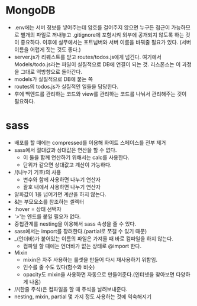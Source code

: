 # MongoDB
- .env에는 서버 정보를 넣어주는데 암호를 걸어주지 않으면 누구든 접근이 가능하므로 별개의 파일로 꺼내놓고 .gitignore에 포함시켜 외부에 공개되지 않도록 하는 것이 중요하다. 이후에 실무에서는 포트넘버와 서버 이름을 바꿔줄 필요가 있다. (서버 이름을 어렵게 짓는 것도 좋다.)
- server.js가 리퀘스트를 받고 routes/todos.js에게 넘긴다. 여기에서 Models/todo.js라는 파일이 실질적으로 DB에 연결이 되는 것. 리스폰스는 이 과정을 그대로 역방향으로 돌아간다.
- models가 실질적으로 DB에 붙는 쪽
- routes의 todos.js가 실질적인 일들을 담당한다.
- 후에 백엔드를 관리하는 코드와 view를 관리하는 코드를 나눠서 관리해주는 것이 필요하다.
# sass
- 배포를 할 때에는 compressed를 이용해 화이트 스페이스를 전부 제거
- sass에서 절대값과 상대값은 연산을 할 수 없다.
  - 이 둘을 함께 연산하기 위해서는 calc를 사용한다.
  - 단위가 같으면 상대값고 계산이 가능하다.
- /(나누기 기호)의 사용
  - 변수와 함께 사용하면 나누기 연산자
  - 괄호 내에서 사용하면 나누기 연산자
- 알파값이 1을 넘어가면 계산을 하지 않는다.
- &는 부모요소를 참조하는 셀렉터
- :hover = 상태 선택자
- '>'는 엔드를 붙일 필요가 없다.
- 중첩관계를 nesting을 이용해서 sass 속성을 줄 수 있다.
- sass에서는 import를 장려한다.(partial로 쪼갤 수 있기 때문)
- _(언더바)가 붙어있는 이름의 파일은 가져올 때 바로 컴파일을 하지 않는다.
  - 컴파일 할 때에는 언더바가 없는 상태로 @import 한다.
- Mixin
  - mixin은 자주 사용하는 룰셋을 만들어 다시 재사용하기 위함임.
  - 인수를 줄 수도 있다(함수와 비슷)
  - opacity도 mixin을 사용하면 자동으로 만들어준다.(인터넷을 찾아보면 다양하게 나옴)
- //(한줄 주석)은 컴파일을 할 때 주석을 날려보내준다.
- nesting, mixin, partial 몇 가지 정도 사용하는 것에 익숙해지기